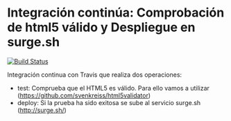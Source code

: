 # Integración continúa: Comprobación de html5 válido y Despliegue en surge.sh 

[![Build Status](https://travis-ci.org/josedom24/ic-travis-html5.svg?branch=master)](https://travis-ci.org/josedom24/ic-travis-html5)


Integración continua con Travis que realiza dos operaciones:

* test: Comprueba que el HTML5 es válido. Para ello vamos a utilizar (https://github.com/svenkreiss/html5validator)
* deploy: Si la prueba ha sido exitosa se sube al servicio surge.sh (http://surge.sh/)


